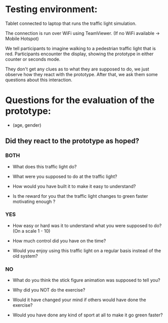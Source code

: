 # Testing environment:
Tablet connected to laptop that runs the traffic light simulation.

The connection is run over WiFi using TeamViewer. (If no WiFi available -> Mobile Hotspot)

We tell participants to imagine walking to a pedestrian traffic light that is red.
Participants encounter the display, showing the prototype in either counter or seconds mode.

They don't get any clues as to what they are supposed to do, we just observe how they react with the prototype.
After that, we ask them some questions about this interaction.

# Questions for the evaluation of the prototype:

- (age, gender)

## Did they react to the prototype as hoped?


### BOTH

- What does this traffic light do?

- What were you supposed to do at the traffic light?

- How would you have built it to make it easy to understand?

- Is the reward for you that the traffic light changes to green faster motivating enough ?


### YES

- How easy or hard was it to understand what you were supposed to do? (On a scale 1 - 10)

- How much control did you have on the time?

- Would you enjoy using this traffic light on a regular basis instead of the old system?


### NO

- What do you think the stick figure animation was supposed to tell you?

- Why did you NOT do the exercise?

- Would it have changed your mind if others would have done the exercise? 

- Would you have done any kind of sport at all to make it go green faster?


